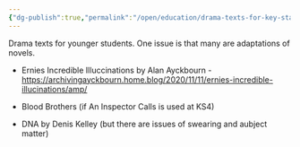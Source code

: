```yaml
---
{"dg-publish":true,"permalink":"/open/education/drama-texts-for-key-stage-3/"}
---
```



Drama texts for younger students. One issue is that many are adaptations of novels.

- Ernies Incredible Illuccinations by Alan Ayckbourn - https://archivingayckbourn.home.blog/2020/11/11/ernies-incredible-illucinations/amp/

- Blood Brothers (if An Inspector Calls is used at KS4)

- DNA by Denis Kelley (but there are issues of swearing and aubject matter)